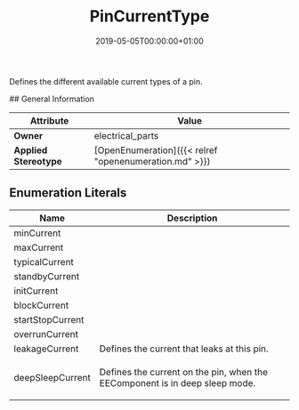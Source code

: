 ﻿---
title: PinCurrentType
toc: false
type: specs
date: "2019-05-05T00:00:00+01:00"
draft: false
menu_name: vec120

# Prev/next pager order (if `docs_section_pager` enabled in `params.toml`)
weight: 
---
<html>   <head>     </head>   <body>     <p> Defines the different available current types of a pin.      </p>    </body> </html> 
## General Information

| Attribute               | Value |
|-------------------------|-------|
| **Owner**               | electrical_parts |
| **Applied Stereotype**  | [OpenEnumeration]({{< relref "openenumeration.md" >}})<br/>  |

## Enumeration Literals
| Name          | **Description** |
|---------------|-----------------|
| minCurrent |  |
| maxCurrent |  |
| typicalCurrent |  |
| standbyCurrent |  |
| initCurrent |  |
| blockCurrent |  |
| startStopCurrent |  |
| overrunCurrent |  |
| leakageCurrent | <html>   <head>     </head>   <body> Defines the current that leaks at this pin.   </body> </html>  |
| deepSleepCurrent | <html>   <head>     </head>   <body>     <p> Defines the current on the pin, when the EEComponent is in deep sleep mode.      </p>    </body> </html>  |

